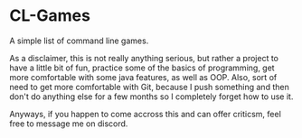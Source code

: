 # CL-Games
A simple list of command line games.

As a disclaimer, this is not really anything serious, but rather a project to have a little bit of fun,
practice some of the basics of programming, get more comfortable with some java features, as well as OOP.
Also, sort of need to get more comfortable with Git, because I push something and then don't do anything else
for a few months so I completely forget how to use it.

Anyways, if you happen to come accross this and can offer criticsm, feel free to message me on discord.
